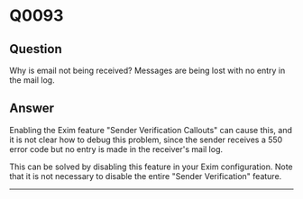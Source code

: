 Q0093
=====

Question
--------

Why is email not being received? Messages are being lost with no entry
in the mail log.

Answer
------

Enabling the Exim feature "Sender Verification Callouts" can cause this,
and it is not clear how to debug this problem, since the sender receives
a 550 error code but no entry is made in the receiver's mail log.

This can be solved by disabling this feature in your Exim configuration.
Note that it is not necessary to disable the entire "Sender
Verification" feature.

* * * * *
